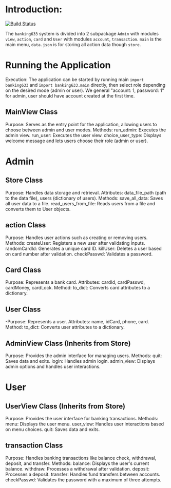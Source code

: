 ﻿# Introduction: 
[![Build Status](https://app.travis-ci.com/zhangz128/DATA533-project-step3-group20.svg?token=ZE7d4eqsfoF5iC5KRgDj&branch=main)](https://app.travis-ci.com/zhangz128/DATA533-project-step3-group20)

The `banking633` system is divided into 2 subpackage `Admin` with modules `view`, `action`, `card` and `User` with modules `account`, `transaction`. 
`main` is the main menu, `data.json` is for storing all action data though `store`.

# Running the Application
Execution: The application can be started by running main `import banking633` and `import banking633.main` directly, then select role depending on the desired mode (admin or user). 
We general "account: 1, password: 1" for admin, user should have account created at the first time.

## MainView Class
Purpose: Serves as the entry point for the application, allowing users to choose between admin and user modes.
Methods:
run_admin: Executes the admin view.
run_user: Executes the user view.
choice_user_type: Displays welcome message and lets users choose their role (admin or user).

# Admin
## Store Class
Purpose: Handles data storage and retrieval.
Attributes: data_file_path (path to the data file), users (dictionary of users).
Methods:
save_all_data: Saves all user data to a file.
read_users_from_file: Reads users from a file and converts them to User objects.

## action Class
Purpose: Handles user actions such as creating or removing users.
Methods:
createUser: Registers a new user after validating inputs.
randomCardId: Generates a unique card ID.
killUser: Deletes a user based on card number after validation.
checkPasswd: Validates a password.

## Card Class
Purpose: Represents a bank card.
Attributes: cardId, cardPasswd, cardMoney, cardLock.
Method: to_dict: Converts card attributes to a dictionary.

## User Class
-Purpose: Represents a user.
Attributes: name, idCard, phone, card.
Method: to_dict: Converts user attributes to a dictionary.


## AdminView Class (Inherits from Store)
Purpose: Provides the admin interface for managing users.
Methods:
quit: Saves data and exits.
login: Handles admin login.
admin_view: Displays admin options and handles user interactions.


# User
## UserView Class (Inherits from Store)
Purpose: Provides the user interface for banking transactions.
Methods:
menu: Displays the user menu.
user_view: Handles user interactions based on menu choices.
quit: Saves data and exits.

## transaction Class
Purpose: Handles banking transactions like balance check, withdrawal, deposit, and transfer.
Methods:
balance: Displays the user's current balance.
withdraw: Processes a withdrawal after validation.
deposit: Processes a deposit.
transfer: Handles fund transfers between accounts.
checkPasswd: Validates the password with a maximum of three attempts.

